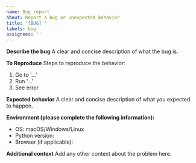 ```yaml
---
name: Bug report
about: Report a bug or unexpected behavior
title: '[BUG] '
labels: bug
assignees: ''
---
```


**Describe the bug**
A clear and concise description of what the bug is.

**To Reproduce**
Steps to reproduce the behavior:
1. Go to '...'
2. Run '...'
3. See error

**Expected behavior**
A clear and concise description of what you expected to happen.

**Environment (please complete the following information):**
- OS: macOS/Windows/Linux
- Python version:
- Browser (if applicable):

**Additional context**
Add any other context about the problem here.

